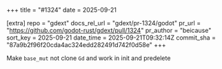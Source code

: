+++
title = "#1324"
date = 2025-09-21

[extra]
repo = "gdext"
docs_rel_url = "gdext/pr-1324/godot"
pr_url = "https://github.com/godot-rust/gdext/pull/1324"
pr_author = "beicause"
sort_key = 2025-09-21
date_time = 2025-09-21T09:32:14Z
commit_sha = "87a9b2f96f20cda4ac324edd282491d742f0d58e"
+++

Make `base_mut` not clone `Gd` and work in init and predelete
